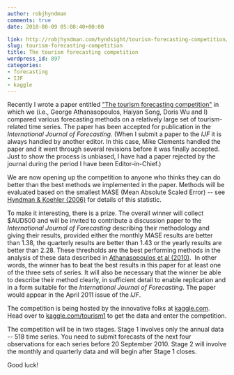 ```yaml
---
author: robjhyndman
comments: true
date: 2010-08-09 05:08:40+00:00

link: http://robjhyndman.com/hyndsight/tourism-forecasting-competition/
slug: tourism-forecasting-competition
title: The tourism forecasting competition
wordpress_id: 897
categories:
- forecasting
- IJF
- kaggle
---
```


Recently I wrote a paper entitled ["The tourism forecasting competition"](http://robjhyndman.com/papers/the-tourism-forecasting-competition/) in which we (i.e., George Athanasopoulos, Haiyan Song, Doris Wu and I) compared various forecasting methods on a relatively large set of tourism-related time series. The paper has been accepted for publication in the _International Journal of Forecasting_. (When I submit a paper to the _IJF_ it is always handled by another editor. In this case, Mike Clements handled the paper and it went through several revisions before it was finally accepted. Just to show the process is unbiased, I have had a paper rejected by the journal during the period I have been Editor-in-Chief.)

We are now opening up the competition to anyone who thinks they can do better than the best methods we implemented in the paper. Methods will be evaluated based on the smallest MASE (Mean Absolute Scaled Error) -- see [Hyndman & Koehler (2006)](http://robjhyndman.com/papers/another-look-at-measures-of-forecast-accuracy/) for details of this statistic.

To make it interesting, there is a prize. The overall winner will collect $AUD500 and will be invited to contribute a discussion paper to the _International Journal of Forecasting_ describing their methodology and giving their results, provided either the monthly MASE results are better than 1.38, the quarterly results are better than 1.43 or the yearly results are better than 2.28. These thresholds are the best performing methods in the analysis of these data described in [Athanasopoulos et al (2010)](http://robjhyndman.com/papers/forecompijf.pdf).  In other words, the winner has to beat the best results in this paper for at least one of the three sets of series. It will also be necessary that the winner be able to describe their method clearly, in sufficient detail to enable replication and in a form suitable for the _International Journal of Forecasting_. The paper would appear in the April 2011 issue of the _IJF_.

The competition is being hosted by the innovative folks at [kaggle.com](http://kaggle.com). Head over to [kaggle.com/tourism1](http://kaggle.com/tourism1) to get the data and enter the competition.

The competition will be in two stages. Stage 1 involves only the annual data -- 518 time series. You need to submit forecasts of the next four observations for each series before 20 September 2010. Stage 2 will involve the monthly and quarterly data and will begin after Stage 1 closes.

Good luck!
